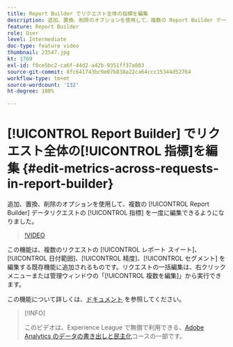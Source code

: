 ```yaml
---
title: Report Builder でリクエスト全体の指標を編集
description: 追加、置換、削除のオプションを使用して、複数の Report Builder データリクエストの指標を一度に編集できるようになりました。
feature: Report Builder
role: User
level: Intermediate
doc-type: feature video
thumbnail: 23547.jpg
kt: 1769
exl-id: f0ce5bc2-ca6f-44d2-a42b-9351ff37a083
source-git-commit: 8fc641743bc9e07b838a22ca64ccc15344d52764
workflow-type: tm+mt
source-wordcount: '132'
ht-degree: 100%

---
```


# [!UICONTROL Report Builder] でリクエスト全体の[!UICONTROL 指標]を編集 {#edit-metrics-across-requests-in-report-builder}

追加、置換、削除のオプションを使用して、複数の [!UICONTROL Report Builder] データリクエストの [!UICONTROL 指標] を一度に編集できるようになりました。

>[!VIDEO](https://video.tv.adobe.com/v/23547/?quality=12&learn=on)

この機能は、複数のリクエストの [!UICONTROL レポート スイート]、[!UICONTROL 日付範囲]、[!UICONTROL 精度]、[!UICONTROL セグメント] を編集する既存機能に追加されるものです。リクエストの一括編集は、右クリックメニューまたは管理ウィンドウの「[!UICONTROL 複数を編集]」から実行できます。

この機能について詳しくは、[ドキュメント](https://experienceleague.adobe.com/docs/analytics/analyze/report-builder/manage-requests/edit-multiple-metrics.html?lang=ja) を参照してください。

>[!INFO]
>
> このビデオは、Experience League で無償で利用できる、[Adobe Analytics のデータの書き出しと民主化](https://experienceleague.adobe.com/?lang=ja/?recommended=Analytics-A-1-2022.1.democratizing#dashboard/learning)コースの一部です。